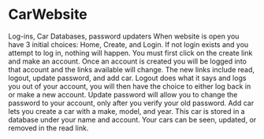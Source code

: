 # CarWebsite
Log-ins, Car Databases, password updaters
When website is open you have 3 initial choices: Home, Create, and Login. If not login exists and you attempt to log in, nothing will happen.
You must first click on the create link and make an account. Once an account is created you will be logged into that account and the links available will change.
The new links include read, logout, update password, and add car. Logout does what it says and logs you out of your account, you will then have the choice to
either log back in or make a new account. Update password will allow you to change the password to your account, only after you verify your old password. 
Add car lets you create a car with a make, model, and year. This car is stored in a database under your name and account. Your cars can be seen, updated, or removed in
the read link.
